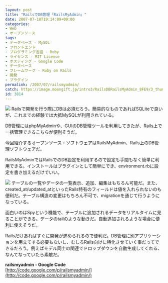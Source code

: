 ```yaml
---
layout: post
title: "RailsでDB管理「RailsMyAdmin」"
date: 2007-07-18T19:14:09+09:00
categories:
- Web
- オープンソース
tags: 
- データベース - MySQL
- フロントエンド
- プログラミング言語 - Ruby
- ライセンス - MIT License
- ホスティング - Google Code
- データベース
- フレームワーク - Ruby on Rails
- 開発
- プラグイン
permalink: /2007/07/railsmyadmin/
catch: https://image.moongift.jp/intro3/RailsDBRailsMyAdmin_8FE9/3_thumb.png
id: 3814
---
```

[![](https://image.moongift.jp/intro3/RailsDBRailsMyAdmin_8FE9/2_thumb1.png)](https://image.moongift.jp/intro3/RailsDBRailsMyAdmin_8FE9/23.png) Railsで開発を行う際にDBは必須だろう。簡易的なものであればSQLiteで良いが、これまでの経験では大抵MySQLが利用されている。   
  
DB管理にはphpMyAdminや、GUIのDB管理ツールを利用してきたが、Rails上で一括管理できるこちらが便利そうだ。   
  
今回紹介するオープンソース・ソフトウェアはRailsMyAdmin、Rails上のDB管理ソフトウェアだ。   
  
<!--more-->  
  
RailsMyAdminではRailsでのDB設定を利用するので設定も手間もなく簡単に利用できる。インストールはプラグインとして簡単にでき、environment.rbに設定を書き加えるだけでいい。   
  
[![](https://image.moongift.jp/intro3/RailsDBRailsMyAdmin_8FE9/3_thumb.png)](https://image.moongift.jp/intro3/RailsDBRailsMyAdmin_8FE9/32.png) テーブルの一覧やデータの一覧表示、追加、編集はもちろん可能だ。また、created\_at/updated\_atといったRails特有のフィールドは値を入れられないのも便利だ。テーブル構造の変更はもちろん不可で、migrationを通じて行うようになっている。   
  
面白いのはSpyという機能で、テーブルに追加されるデータをリアルタイムに見ることができる。データのtailのような動きだ。自動追加されるような場合に便利に使えそうだ。   
  
Railsだけあればすぐに開発が進められるので便利だ。DB管理に別アプリケーションを用立てする必要もないし、むしろRails向けに特化させていく事だってできるだろう。例えばモデル同士の関連でドロップダウンを自動生成してくれる、なんてなっていたら素敵だ。   
  
**railsmyadmin - Google Code**  
[http://code.google.com/p/railsmyadmin/](http://code.google.com/p/railsmyadmin/)
